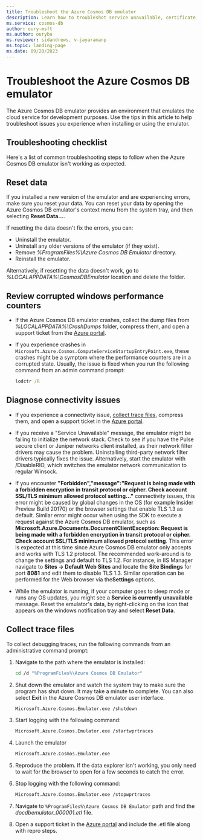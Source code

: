 ```yaml
---
title: Troubleshoot the Azure Cosmos DB emulator
description: Learn how to troubleshot service unavailable, certificate, encryption, and versioning issues when using the Azure Cosmos DB emulator. 
ms.service: cosmos-db
author: oury-msft
ms.author: ouryba
ms.reviewer: sidandrews, v-jayaramanp
ms.topic: landing-page
ms.date: 09/20/2023
---
```


# Troubleshoot the Azure Cosmos DB emulator

The Azure Cosmos DB emulator provides an environment that emulates the cloud service for development purposes. Use the tips in this article to help troubleshoot issues you experience when installing or using the emulator.

## Troubleshooting checklist

Here's a list of common troubleshooting steps to follow when the Azure Cosmos DB emulator isn't working as expected.

## Reset data

If you installed a new version of the emulator and are experiencing errors, make sure you reset your data. You can reset your data by opening the Azure Cosmos DB emulator's context menu from the system tray, and then selecting **Reset Data…**.

If resetting the data doesn't fix the errors, you can:

- Uninstall the emulator.
- Uninstall any older versions of the emulator (if they exist).
- Remove *%ProgramFiles%\Azure Cosmos DB Emulator* directory.
- Reinstall the emulator.

Alternatively, if resetting the data doesn't work, go to *%LOCALAPPDATA%\CosmosDBEmulator* location and delete the folder.

## Review corrupted windows performance counters

- If the Azure Cosmos DB emulator crashes, collect the dump files from *%LOCALAPPDATA%\CrashDumps* folder, compress them, and open a support ticket from the [Azure portal](https://portal.azure.com).

- If you experience crashes in `Microsoft.Azure.Cosmos.ComputeServiceStartupEntryPoint.exe`, these crashes might be a symptom where the performance counters are in a corrupted state. Usually, the issue is fixed when you run the following command from an admin command prompt:

  ```cmd
  lodctr /R
   ```

## Diagnose connectivity issues

- If you experience a connectivity issue, [collect trace files](#collect-trace-files), compress them, and open a support ticket in the [Azure portal](https://portal.azure.com).

- If you receive a "Service Unavailable" message, the emulator might be failing to initialize the network stack. Check to see if you have the Pulse secure client or Juniper networks client installed, as their network filter drivers may cause the problem. Uninstalling third-party network filter drivers typically fixes the issue. Alternatively, start the emulator with /DisableRIO, which switches the emulator network communication to regular Winsock.

- If you encounter **"Forbidden","message":"Request is being made with a forbidden encryption in transit protocol or cipher. Check account SSL/TLS minimum allowed protocol setting..."** connectivity issues, this error might be caused by global changes in the OS (for example Insider Preview Build 20170) or the browser settings that enable TLS 1.3 as default. Similar error might occur when using the SDK to execute a request against the Azure Cosmos DB emulator, such as **Microsoft.Azure.Documents.DocumentClientException: Request is being made with a forbidden encryption in transit protocol or cipher. Check account SSL/TLS minimum allowed protocol setting**. This error is expected at this time since Azure Cosmos DB emulator only accepts and works with TLS 1.2 protocol. The recommended work-around is to change the settings and default to TLS 1.2. For instance, in IIS Manager navigate to **Sites -> Default Web Sites** and locate the **Site Bindings** for port **8081** and edit them to disable TLS 1.3. Similar operation can be performed for the Web browser via the**Settings** options.

- While the emulator is running, if your computer goes to sleep mode or runs any OS updates, you might see a **Service is currently unavailable** message. Reset the emulator's data, by right-clicking on the icon that appears on the windows notification tray and select **Reset Data**.

## Collect trace files

To collect debugging traces, run the following commands from an administrative command prompt:

1. Navigate to the path where the emulator is installed:

   ```bash
   cd /d "%ProgramFiles%\Azure Cosmos DB Emulator"
   ```

1. Shut down the emulator and watch the system tray to make sure the program has shut down. It may take a minute to complete. You can also select **Exit** in the Azure Cosmos DB emulator user interface.

   ```bash
   Microsoft.Azure.Cosmos.Emulator.exe /shutdown
   ```

1. Start logging with the following command:

   ```bash
   Microsoft.Azure.Cosmos.Emulator.exe /startwprtraces
   ```

1. Launch the emulator

   ```bash
   Microsoft.Azure.Cosmos.Emulator.exe
   ```

1. Reproduce the problem. If the data explorer isn't working, you only need to wait for the browser to open for a few seconds to catch the error.

1. Stop logging with the following command:

   ```bash
   Microsoft.Azure.Cosmos.Emulator.exe /stopwprtraces
   ```

1. Navigate to `%ProgramFiles%\Azure Cosmos DB Emulator` path and find the *docdbemulator_000001.etl* file.

1. Open a support ticket in the [Azure portal](https://portal.azure.com) and include the .etl file along with repro steps.
